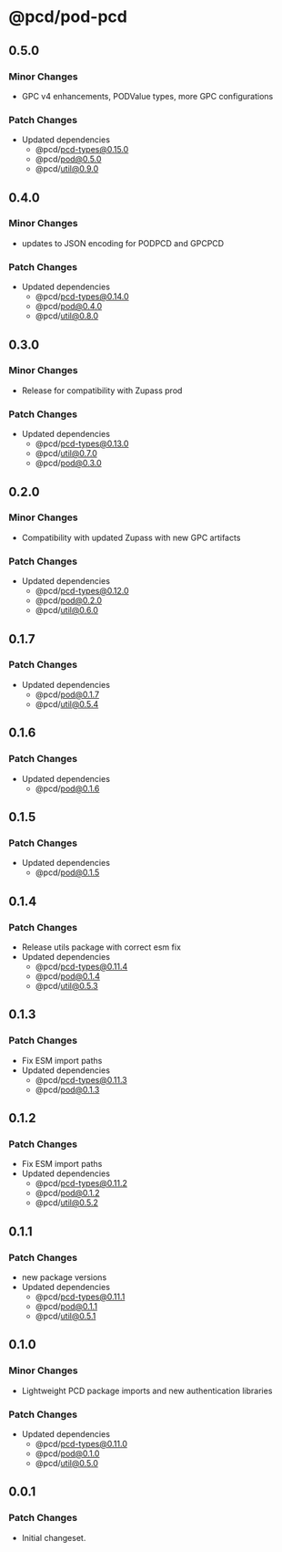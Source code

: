 # @pcd/pod-pcd

## 0.5.0

### Minor Changes

- GPC v4 enhancements, PODValue types, more GPC configurations

### Patch Changes

- Updated dependencies
  - @pcd/pcd-types@0.15.0
  - @pcd/pod@0.5.0
  - @pcd/util@0.9.0

## 0.4.0

### Minor Changes

- updates to JSON encoding for PODPCD and GPCPCD

### Patch Changes

- Updated dependencies
  - @pcd/pcd-types@0.14.0
  - @pcd/pod@0.4.0
  - @pcd/util@0.8.0

## 0.3.0

### Minor Changes

- Release for compatibility with Zupass prod

### Patch Changes

- Updated dependencies
  - @pcd/pcd-types@0.13.0
  - @pcd/util@0.7.0
  - @pcd/pod@0.3.0

## 0.2.0

### Minor Changes

- Compatibility with updated Zupass with new GPC artifacts

### Patch Changes

- Updated dependencies
  - @pcd/pcd-types@0.12.0
  - @pcd/pod@0.2.0
  - @pcd/util@0.6.0

## 0.1.7

### Patch Changes

- Updated dependencies
  - @pcd/pod@0.1.7
  - @pcd/util@0.5.4

## 0.1.6

### Patch Changes

- Updated dependencies
  - @pcd/pod@0.1.6

## 0.1.5

### Patch Changes

- Updated dependencies
  - @pcd/pod@0.1.5

## 0.1.4

### Patch Changes

- Release utils package with correct esm fix
- Updated dependencies
  - @pcd/pcd-types@0.11.4
  - @pcd/pod@0.1.4
  - @pcd/util@0.5.3

## 0.1.3

### Patch Changes

- Fix ESM import paths
- Updated dependencies
  - @pcd/pcd-types@0.11.3
  - @pcd/pod@0.1.3

## 0.1.2

### Patch Changes

- Fix ESM import paths
- Updated dependencies
  - @pcd/pcd-types@0.11.2
  - @pcd/pod@0.1.2
  - @pcd/util@0.5.2

## 0.1.1

### Patch Changes

- new package versions
- Updated dependencies
  - @pcd/pcd-types@0.11.1
  - @pcd/pod@0.1.1
  - @pcd/util@0.5.1

## 0.1.0

### Minor Changes

- Lightweight PCD package imports and new authentication libraries

### Patch Changes

- Updated dependencies
  - @pcd/pcd-types@0.11.0
  - @pcd/pod@0.1.0
  - @pcd/util@0.5.0

## 0.0.1

### Patch Changes

- Initial changeset.
